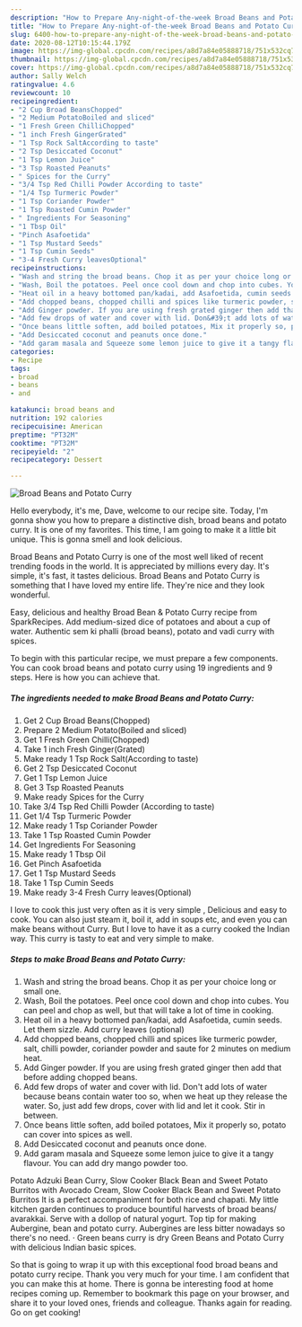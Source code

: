 ```yaml
---
description: "How to Prepare Any-night-of-the-week Broad Beans and Potato Curry"
title: "How to Prepare Any-night-of-the-week Broad Beans and Potato Curry"
slug: 6400-how-to-prepare-any-night-of-the-week-broad-beans-and-potato-curry
date: 2020-08-12T10:15:44.179Z
image: https://img-global.cpcdn.com/recipes/a8d7a84e05888718/751x532cq70/broad-beans-and-potato-curry-recipe-main-photo.jpg
thumbnail: https://img-global.cpcdn.com/recipes/a8d7a84e05888718/751x532cq70/broad-beans-and-potato-curry-recipe-main-photo.jpg
cover: https://img-global.cpcdn.com/recipes/a8d7a84e05888718/751x532cq70/broad-beans-and-potato-curry-recipe-main-photo.jpg
author: Sally Welch
ratingvalue: 4.6
reviewcount: 10
recipeingredient:
- "2 Cup Broad BeansChopped"
- "2 Medium PotatoBoiled and sliced"
- "1 Fresh Green ChilliChopped"
- "1 inch Fresh GingerGrated"
- "1 Tsp Rock SaltAccording to taste"
- "2 Tsp Desiccated Coconut"
- "1 Tsp Lemon Juice"
- "3 Tsp Roasted Peanuts"
- " Spices for the Curry"
- "3/4 Tsp Red Chilli Powder According to taste"
- "1/4 Tsp Turmeric Powder"
- "1 Tsp Coriander Powder"
- "1 Tsp Roasted Cumin Powder"
- " Ingredients For Seasoning"
- "1 Tbsp Oil"
- "Pinch Asafoetida"
- "1 Tsp Mustard Seeds"
- "1 Tsp Cumin Seeds"
- "3-4 Fresh Curry leavesOptional"
recipeinstructions:
- "Wash and string the broad beans. Chop it as per your choice long or small one."
- "Wash, Boil the potatoes. Peel once cool down and chop into cubes. You can peel and chop as well, but that will take a lot of time in cooking."
- "Heat oil in a heavy bottomed pan/kadai, add Asafoetida, cumin seeds. Let them sizzle. Add curry leaves (optional)"
- "Add chopped beans, chopped chilli and spices like turmeric powder, salt, chilli powder, coriander powder and saute for 2 minutes on medium heat."
- "Add Ginger powder. If you are using fresh grated ginger then add that before adding chopped beans."
- "Add few drops of water and cover with lid. Don&#39;t add lots of water because beans contain water too so, when we heat up they release the water. So, just add few drops, cover with lid and let it cook. Stir in between."
- "Once beans little soften, add boiled potatoes, Mix it properly so, potato can cover into spices as well."
- "Add Desiccated coconut and peanuts once done."
- "Add garam masala and Squeeze some lemon juice to give it a tangy flavour. You can add dry mango powder too."
categories:
- Recipe
tags:
- broad
- beans
- and

katakunci: broad beans and 
nutrition: 192 calories
recipecuisine: American
preptime: "PT32M"
cooktime: "PT32M"
recipeyield: "2"
recipecategory: Dessert

---
```



![Broad Beans and Potato Curry](https://img-global.cpcdn.com/recipes/a8d7a84e05888718/751x532cq70/broad-beans-and-potato-curry-recipe-main-photo.jpg)

Hello everybody, it's me, Dave, welcome to our recipe site. Today, I'm gonna show you how to prepare a distinctive dish, broad beans and potato curry. It is one of my favorites. This time, I am going to make it a little bit unique. This is gonna smell and look delicious.

Broad Beans and Potato Curry is one of the most well liked of recent trending foods in the world. It is appreciated by millions every day. It's simple, it's fast, it tastes delicious. Broad Beans and Potato Curry is something that I have loved my entire life. They're nice and they look wonderful.

Easy, delicious and healthy Broad Bean &amp; Potato Curry recipe from SparkRecipes. Add medium-sized dice of potatoes and about a cup of water. Authentic sem ki phalli (broad beans), potato and vadi curry with spices.


To begin with this particular recipe, we must prepare a few components. You can cook broad beans and potato curry using 19 ingredients and 9 steps. Here is how you can achieve that.

<!--inarticleads1-->

##### The ingredients needed to make Broad Beans and Potato Curry:

1. Get 2 Cup Broad Beans(Chopped)
1. Prepare 2 Medium Potato(Boiled and sliced)
1. Get 1 Fresh Green Chilli(Chopped)
1. Take 1 inch Fresh Ginger(Grated)
1. Make ready 1 Tsp Rock Salt(According to taste)
1. Get 2 Tsp Desiccated Coconut
1. Get 1 Tsp Lemon Juice
1. Get 3 Tsp Roasted Peanuts
1. Make ready  Spices for the Curry
1. Take 3/4 Tsp Red Chilli Powder (According to taste)
1. Get 1/4 Tsp Turmeric Powder
1. Make ready 1 Tsp Coriander Powder
1. Take 1 Tsp Roasted Cumin Powder
1. Get  Ingredients For Seasoning
1. Make ready 1 Tbsp Oil
1. Get Pinch Asafoetida
1. Get 1 Tsp Mustard Seeds
1. Take 1 Tsp Cumin Seeds
1. Make ready 3-4 Fresh Curry leaves(Optional)


I love to cook this just very often as it is very simple , Delicious and easy to cook. You can also just steam it, boil it, add in soups etc, and even you can make beans without Curry. But I love to have it as a curry cooked the Indian way. This curry is tasty to eat and very simple to make. 

<!--inarticleads2-->

##### Steps to make Broad Beans and Potato Curry:

1. Wash and string the broad beans. Chop it as per your choice long or small one.
1. Wash, Boil the potatoes. Peel once cool down and chop into cubes. You can peel and chop as well, but that will take a lot of time in cooking.
1. Heat oil in a heavy bottomed pan/kadai, add Asafoetida, cumin seeds. Let them sizzle. Add curry leaves (optional)
1. Add chopped beans, chopped chilli and spices like turmeric powder, salt, chilli powder, coriander powder and saute for 2 minutes on medium heat.
1. Add Ginger powder. If you are using fresh grated ginger then add that before adding chopped beans.
1. Add few drops of water and cover with lid. Don&#39;t add lots of water because beans contain water too so, when we heat up they release the water. So, just add few drops, cover with lid and let it cook. Stir in between.
1. Once beans little soften, add boiled potatoes, Mix it properly so, potato can cover into spices as well.
1. Add Desiccated coconut and peanuts once done.
1. Add garam masala and Squeeze some lemon juice to give it a tangy flavour. You can add dry mango powder too.


Potato Adzuki Bean Curry, Slow Cooker Black Bean and Sweet Potato Burritos with Avocado Cream, Slow Cooker Black Bean and Sweet Potato Burritos It is a perfect accompaniment for both rice and chapati. My little kitchen garden continues to produce bountiful harvests of broad beans/ avarakkai. Serve with a dollop of natural yogurt. Top tip for making Aubergine, bean and potato curry. Aubergines are less bitter nowadays so there&#39;s no need. · Green beans curry is dry Green Beans and Potato Curry with delicious Indian basic spices. 

So that is going to wrap it up with this exceptional food broad beans and potato curry recipe. Thank you very much for your time. I am confident that you can make this at home. There is gonna be interesting food at home recipes coming up. Remember to bookmark this page on your browser, and share it to your loved ones, friends and colleague. Thanks again for reading. Go on get cooking!
